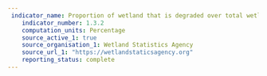 ```yaml
---
 indicator_name: Proportion of wetland that is degraded over total wetland area
    indicator_number: 1.3.2
    computation_units: Percentage
    source_active_1: true
    source_organisation_1: Wetland Statistics Agency
    source_url_1: "https://wetlandstaticsagency.org"
    reporting_status: complete
---
```

